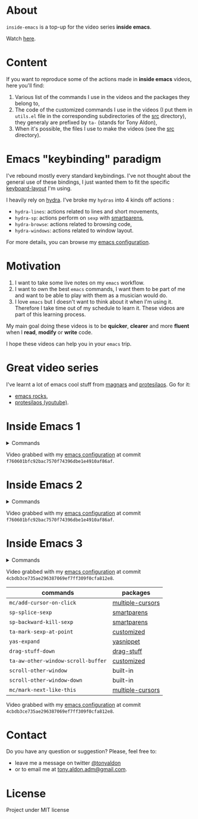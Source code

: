 # About
`inside-emacs` is a top-up for the video series **inside emacs**.

Watch [here](https://youtu.be/F1IXixEhQwk).

# Content

If you want to reproduce some of the actions made in **inside
emacs** videos, here you'll find:

1. Various list of the commands I use in the videos and the packages
   they belong to,
2. The code of the customized commands I use in the videos (I put them
   in `utils.el` file in the corresponding subdirectories of the
   [src](./src/) directory), they generaly are prefixed by `ta-`
   (stands for Tony Aldon),
3. When it's possible, the files I use to make the videos (see the
   [src](./src/) directory).

# Emacs "keybinding" paradigm

I've rebound mostly every standard keybindings. I've not thought about
the general use of these bindings, I just wanted them to fit the
specific [keyboard-layout](https://github.com/tonyaldon/keyboard-layout)
I'm using.

I heavily rely on [hydra](https://github.com/abo-abo/hydra). I've
broke my `hydras` into 4 kinds off actions :

* `hydra-lines`: actions related to lines and short movements,
* `hydra-sp`: actions perform on `sexp` with
  [smartparens](https://github.com/Fuco1/smartparens),
* `hydra-browse`: actions related to browsing code,
* `hydra-windows`: actions related to window layout.

For more details, you can browse my
[emacs configuration](https://github.com/tonyaldon/emacs.d).

# Motivation

1. I want to take some live notes on my `emacs` workflow.
2. I want to own the best `emacs` commands, I want them to be part of me
   and want to be able to play with them as a musician would do.
3. I love `emacs` but I doesn't want to think about it when I'm using
   it. Therefore I take time out of my schedule to learn it. These
   videos are part of this learning process.

My main goal doing these videos is to be **quicker**, **clearer** and
more **fluent** when I **read**, **modify** or **write** code.

I hope these videos can help you in your `emacs` trip.

# Great video series

I've learnt a lot of emacs cool stuff from [magnars](https://github.com/magnars) and
[protesilaos](https://protesilaos.com/about/). Go for it:

* [emacs rocks](http://emacsrocks.com/),
* [protesilaos (youtube)](https://www.youtube.com/channel/UC0uTPqBCFIpZxlz_Lv1tk_g).

# Inside Emacs 1

<details>
  <summary>Commands</summary>

| commands                         | packages                                                           |
|----------------------------------|--------------------------------------------------------------------|
| `avy-goto-word-or-subword-1`     | [avy](https://github.com/abo-abo/avy)                              |
| `cleanup-buffer`                 | [customized](./src/inside-emacs-1/utils.el)                        |
| `company-complete-selection`     | [company](https://github.com/company-mode/company-mode)            |
| `er/expand-region`               | [expand-region](https://github.com/magnars/expand-region.el)       |
| `iedit-mode`                     | [iedit](https://github.com/victorhge/iedit)                        |
| `iy-go-to-char`                  | [iy-go-to-char](https://github.com/doitian/iy-go-to-char)          |
| `iy-go-to-char-kill-region`      | [iy-go-to-char](https://github.com/doitian/iy-go-to-char)          |
| `iy-go-to-char-kill-ring-save`   | [iy-go-to-char](https://github.com/doitian/iy-go-to-char)          |
| `mc--insert-number-and-increase` | [multiple-cursors](https://github.com/magnars/multiple-cursors.el) |
| `mc/mark-next-like-this`         | [multiple-cursors](https://github.com/magnars/multiple-cursors.el) |
| `mc/mark-next-like-this-word`    | [multiple-cursors](https://github.com/magnars/multiple-cursors.el) |
| `replace-string`                 | built-in                                                           |
| `scroll-left`                    | built-in                                                           |
| `scroll-right`                   | built-in                                                           |
| `ta-avy-goto-end-of-line`        | [customized](./src/inside-emacs-1/utils.el)                        |
| `ta-mark-sexp-at-point`          | [customized](./src/inside-emacs-1/utils.el)                        |
| `ta-toggle-narrow`               | [customized](./src/inside-emacs-1/utils.el)                        |
| `ta-yank-line-below`             | [customized](./src/inside-emacs-1/utils.el)                        |
| `yank-rectangle`                 | built-in                                                           |

</details>

Video grabbed with my [emacs configuration](https://github.com/tonyaldon/emacs.d)
at commit `f760601bfc92bac7570f74396dbe1e4910af86af`.

# Inside Emacs 2

<details>
  <summary>Commands</summary>

| commands                         | packages                                                           |
|----------------------------------|--------------------------------------------------------------------|
| `avy-goto-word-or-subword-1`     | [avy](https://github.com/abo-abo/avy)                              |
| `dired-do-find-marked-files`     | built-in                                                           |
| `dired-mark`                     | built-in                                                           |
| `dired-narrow`                   | [dired-narrow](https://melpa.org/#/dired-narrow)                   |
| `dired-unmark-all-marks`         | built-in                                                           |
| `er/expand-region`               | [expand-region](https://github.com/magnars/expand-region.el)       |
| `forward-paragraph`              | built-in                                                           |
| `isearch-backward`               | built-in                                                           |
| `isearch-forward`                | built-in                                                           |
| `kmacro-bind-to-key`             | built-in                                                           |
| `kmacro-end-macro`               | built-in                                                           |
| `kmacro-start-macro`             | built-in                                                           |
| `mc--insert-number-and-increase` | [multiple-cursors](https://github.com/magnars/multiple-cursors.el) |
| `mc/mark-next-like-this`         | [multiple-cursors](https://github.com/magnars/multiple-cursors.el) |
| `replace-string`                 | built-in                                                           |
| `set-mark-command`               | built-in                                                           |
| `ta-mark-inside-quotes-or-pairs` | [customized](./src/inside-emacs-2/utils.el)                        |
| `ta-toggle-write-mode`           | [customized](./src/inside-emacs-2/utils.el)                        |
| `ta-w-finish-edit`               | [customized](./src/inside-emacs-2/utils.el)                        |
| `transpose-frame`                | [transpose-frame](https://melpa.org/#/transpose-frame)             |
| `universal-argument`             | built-in                                                           |
| `winner-undo`                    | built-in                                                           |
| `yas-expand`                     | [yasnippet](https://github.com/joaotavora/yasnippet)               |

</details>

Video grabbed with my [emacs configuration](https://github.com/tonyaldon/emacs.d)
at commit `f760601bfc92bac7570f74396dbe1e4910af86af`.

# Inside Emacs 3

<details>
  <summary>Commands</summary>

| commands                           | packages                                                           |
|------------------------------------|--------------------------------------------------------------------|
| `mc/add-cursor-on-click`           | [multiple-cursors](https://github.com/magnars/multiple-cursors.el) |
| `sp-splice-sexp`                   | [smartparens](https://github.com/Fuco1/smartparens)                |
| `sp-backward-kill-sexp`            | [smartparens](https://github.com/Fuco1/smartparens)                |
| `ta-mark-sexp-at-point`            | [customized](./src/inside-emacs-3/utils.el)                        |
| `yas-expand`                       | [yasnippet](https://github.com/joaotavora/yasnippet)               |
| `drag-stuff-down`                  | [drag-stuff](https://github.com/rejeep/drag-stuff.el)              |
| `ta-aw-other-window-scroll-buffer` | [customized](./src/inside-emacs-3/utils.el)                        |
| `scroll-other-window`              | built-in                                                           |
| `scroll-other-window-down`         | built-in                                                           |
| `mc/mark-next-like-this`           | [multiple-cursors](https://github.com/magnars/multiple-cursors.el) |

</details>

Video grabbed with my [emacs configuration](https://github.com/tonyaldon/emacs.d)
at commit `4cbdb3ce735ae296387069ef7ff309f0cfa812e8`.

| commands                           | packages                                                           |
|------------------------------------|--------------------------------------------------------------------|
| `mc/add-cursor-on-click`           | [multiple-cursors](https://github.com/magnars/multiple-cursors.el) |
| `sp-splice-sexp`                   | [smartparens](https://github.com/Fuco1/smartparens)                |
| `sp-backward-kill-sexp`            | [smartparens](https://github.com/Fuco1/smartparens)                |
| `ta-mark-sexp-at-point`            | [customized](./src/inside-emacs-3/utils.el)                        |
| `yas-expand`                       | [yasnippet](https://github.com/joaotavora/yasnippet)               |
| `drag-stuff-down`                  | [drag-stuff](https://github.com/rejeep/drag-stuff.el)              |
| `ta-aw-other-window-scroll-buffer` | [customized](./src/inside-emacs-3/utils.el)                        |
| `scroll-other-window`              | built-in                                                           |
| `scroll-other-window-down`         | built-in                                                           |
| `mc/mark-next-like-this`           | [multiple-cursors](https://github.com/magnars/multiple-cursors.el) |

Video grabbed with my [emacs configuration](https://github.com/tonyaldon/emacs.d)
at commit `4cbdb3ce735ae296387069ef7ff309f0cfa812e8`.

# Contact

Do you have any question or suggestion? Please, feel free to:
* leave me a message on twitter <a
href="http://www.twitter.com/tonyaldon">@tonyaldon</a>
* or to email me at tony.aldon.adm@gmail.com.

# License
Project under MIT license
